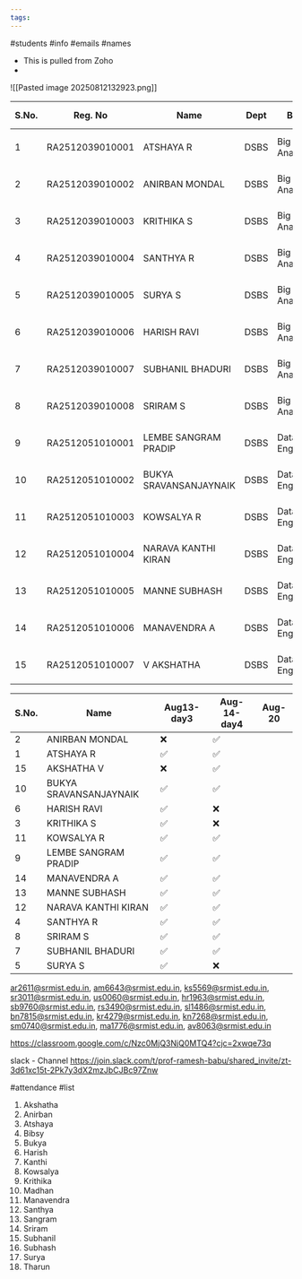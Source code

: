 ```yaml
---
tags:
---
```

#students #info #emails #names




- This is pulled from Zoho 
-
![[Pasted image 20250812132923.png]] 


| S.No. | Reg. No         | Name                   | Dept | Branch             | Section | Entrl Date | Stu. Email           | Stu. Mobile | Parent Email                 |
| ----- | --------------- | ---------------------- | ---- | ------------------ | ------- | ---------- | -------------------- | ----------- | ---------------------------- |
| 1     | RA2512039010001 | ATSHAYA R              | DSBS | Big Data Analytics | A       | 07-Aug-25  | ar2611@srmist.edu.in | 9791474749  | gsrkumar1970@gmail.com       |
| 2     | RA2512039010002 | ANIRBAN MONDAL         | DSBS | Big Data Analytics | A       | 07-Aug-25  | am6643@srmist.edu.in | 7585083275  | care.abhi.mndl@gmail.com     |
| 3     | RA2512039010003 | KRITHIKA S             | DSBS | Big Data Analytics | A       | 07-Aug-25  | ks5569@srmist.edu.in | 9342440890  | suseelasusi1983@gmail.com    |
| 4     | RA2512039010004 | SANTHYA R              | DSBS | Big Data Analytics | A       | 10-Aug-25  | sr3011@srmist.edu.in | 9600119760  | sw3thar@gmail.com            |
| 5     | RA2512039010005 | SURYA S                | DSBS | Big Data Analytics | A       | 10-Aug-25  | us0060@srmist.edu.in | 7708284490  | suryaofficial1513@gmail.com  |
| 6     | RA2512039010006 | HARISH RAVI            | DSBS | Big Data Analytics | A       | 10-Aug-25  | hr1963@srmist.edu.in | 9677936491  | raviravi96130@gmail.com      |
| 7     | RA2512039010007 | SUBHANIL BHADURI       | DSBS | Big Data Analytics | A       | 10-Aug-25  | sb9760@srmist.edu.in | 6291755569  | indraniljahaji@gmail.in      |
| 8     | RA2512039010008 | SRIRAM S               | DSBS | Big Data Analytics | A       | 10-Aug-25  | rs3490@srmist.edu.in | 8667487422  | bsekar0022@gmail.com         |
| 9     | RA2512051010001 | LEMBE SANGRAM PRADIP   | DSBS | Data Engineering   | A       | 07-Aug-25  | sl1486@srmist.edu.in | 9158416688  | sangramlembe9696@gmail.com   |
| 10    | RA2512051010002 | BUKYA SRAVANSANJAYNAIK | DSBS | Data Engineering   | A       | 10-Aug-25  | bn7815@srmist.edu.in | 9703854777  | reddiraju923@gmail.com       |
| 11    | RA2512051010003 | KOWSALYA R             | DSBS | Data Engineering   | A       | 10-Aug-25  | kr4279@srmist.edu.in | 8072730567  | thilagakowsalya@gmail.com    |
| 12    | RA2512051010004 | NARAVA KANTHI KIRAN    | DSBS | Data Engineering   | A       | 10-Aug-25  | kn7268@srmist.edu.in | 7730842713  | naravasankarrao485@gmail.com |
| 13    | RA2512051010005 | MANNE SUBHASH          | DSBS | Data Engineering   | A       | 10-Aug-25  | sm0740@srmist.edu.in | 8499811765  | shankarmanne242@gmail.com    |
| 14    | RA2512051010006 | MANAVENDRA A           | DSBS | Data Engineering   | A       | 10-Aug-25  | ma1776@srmist.edu.in | 7010470174  | malarvizhi.0207@gmail.com    |
| 15    | RA2512051010007 | V AKSHATHA             | DSBS | Data Engineering   | A       | 10-Aug-25  | av8063@srmist.edu.in | 9677321522  | veeraragavan.ks@gmail.com    |

| S.No. | Name                   | Aug13-day3 | Aug-14-day4 | Aug-20 |
| ----- | ---------------------- | ---------- | ----------- | ------ |
| 2     | ANIRBAN MONDAL         | ❌          | ✅           |        |
| 1     | ATSHAYA R              | ✅          | ✅           |        |
| 15    | AKSHATHA V             | ❌          | ✅           |        |
| 10    | BUKYA SRAVANSANJAYNAIK | ✅          | ✅           |        |
| 6     | HARISH RAVI            | ✅          | ❌           |        |
| 3     | KRITHIKA S             | ✅          | ❌           |        |
| 11    | KOWSALYA R             | ✅          | ✅           |        |
| 9     | LEMBE SANGRAM PRADIP   | ✅          | ✅           |        |
| 14    | MANAVENDRA A           | ✅          | ✅           |        |
| 13    | MANNE SUBHASH          | ✅          | ✅           |        |
| 12    | NARAVA KANTHI KIRAN    | ✅          | ✅           |        |
| 4     | SANTHYA R              | ✅          | ✅           |        |
| 8     | SRIRAM S               | ✅          | ✅           |        |
| 7     | SUBHANIL BHADURI       | ✅          | ✅           |        |
| 5     | SURYA S                | ✅          | ❌           |        |


ar2611@srmist.edu.in,
am6643@srmist.edu.in,
ks5569@srmist.edu.in,
sr3011@srmist.edu.in,
us0060@srmist.edu.in,
hr1963@srmist.edu.in,
sb9760@srmist.edu.in,
rs3490@srmist.edu.in,
sl1486@srmist.edu.in,
bn7815@srmist.edu.in,
kr4279@srmist.edu.in,
kn7268@srmist.edu.in,
sm0740@srmist.edu.in,
ma1776@srmist.edu.in,
av8063@srmist.edu.in



https://classroom.google.com/c/Nzc0MjQ3NjQ0MTQ4?cjc=2xwqe73q



slack - Channel 
https://join.slack.com/t/prof-ramesh-babu/shared_invite/zt-3d61xc15t-2Pk7y3dX2mzJbCJBc97Znw


#attendance #list 
1. Akshatha
2. Anirban
3. Atshaya
4. Bibsy
5. Bukya
6. Harish
7. Kanthi
8. Kowsalya
9. Krithika
10. Madhan
11. Manavendra
12. Santhya
13. Sangram
14. Sriram
15. Subhanil
16. Subhash
17. Surya
18. Tharun



